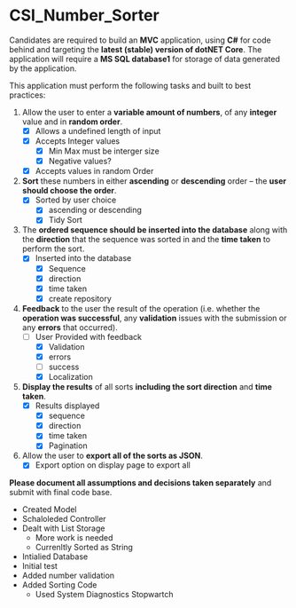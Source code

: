 # CSI_Number_Sorter

Candidates are required to build an **MVC** application, using **C#** for code behind and targeting the **latest (stable) version of dotNET Core**. The application will require a **MS SQL database1** for storage of data generated by the application. 

This application must perform the following tasks and built to best practices: 
1. Allow the user to enter a **variable amount of numbers**, of any **integer** value and in **random order**. 
	- [x] Allows a undefined length of input
	- [x] Accepts Integer values
		- [x] Min Max must be interger size
		- [x] Negative values?
	- [x] Accepts values in random Order	
3. **Sort** these numbers in either **ascending** or **descending** order – the **user should choose the order**.
	- [x] Sorted by user choice
		- [x] ascending or descending 
		- [x] Tidy Sort
4. The **ordered sequence should be inserted into the database** along with the **direction** that the sequence was sorted in and the **time taken** to perform the sort. 
	- [x] Inserted into the database
		- [x] Sequence
		- [x] direction
		- [x] time taken
		- [x] create repository
5. **Feedback** to the user the result of the operation (i.e. whether the **operation was successful**, any **validation** issues with the submission or any **errors** that occurred). 
	- [ ] User Provided with feedback
		- [x] Validation 
		- [x] errors
		- [ ] success
		- [x] Localization
6. **Display the results** of all sorts **including the sort direction** and **time taken**. 
	- [x] Results displayed
		- [x] sequence
		- [x] direction
		- [x] time taken
		- [x] Pagination
7. Allow the user to **export all of the sorts as JSON**. 
	- [x] Export option on display page to export all 

**Please document all assumptions and decisions taken separately** and submit with final code base.

- Created Model
- Schaloleded Controller
- Dealt with List Storage
	- More work is needed
	- Currenltly Sorted as String
- Intialied Database
- Initial test
- Added number validation
- Added Sorting Code
	- Used System Diagnostics Stopwartch

